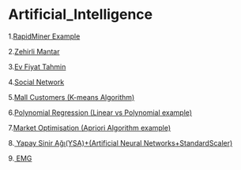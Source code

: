 # Artificial_Intelligence

<p>1.<a href="https://fatihmehmetergin.github.io/Artificial_Intelligence/RapidMiner.PNG">RapidMiner Example</a></p>

<p>2.<a href="https://github.com/fatihmehmetergin/Artificial_Intelligence/blob/master/Mushrooms/zehirli_mantar.ipynb">Zehirli Mantar</a></p>

<p>3.<a href="https://github.com/fatihmehmetergin/Artificial_Intelligence/blob/master/Ev%20Fiyat/Ev_Fiyat.ipynb">Ev Fiyat Tahmin</a></p>

<p>4.<a href="https://github.com/fatihmehmetergin/Artificial_Intelligence/blob/master/Social_Network/Social%20Network.ipynb">Social Network</a></p>

<p>5.<a href="https://github.com/fatihmehmetergin/Artificial_Intelligence/blob/master/Mall_Customers/Mall_Customers.ipynb">Mall Customers (K-means Algorithm)</a></p>

<p>6.<a href="https://github.com/fatihmehmetergin/Artificial_Intelligence/blob/master/polynomial_regression/polynomial_regression.ipynb">Polynomial Regression (Linear vs Polynomial example)</a></p>

<p>7.<a href="https://github.com/fatihmehmetergin/Artificial_Intelligence/blob/master/Market_Optimisation/Market_Basket.ipynb">Market Optimisation (Apriori Algorithm example) </a></p>

<p>8.<a href="https://github.com/fatihmehmetergin/Artificial_Intelligence/blob/master/Yapay_Sinir_Agi/YapaySinirAgi.ipynb"> Yapay Sinir Ağı(YSA)+(Artificial Neural Networks+StandardScaler)</a></p>

<p>9.<a href="https://github.com/fatihmehmetergin/Artificial_Intelligence/blob/master/Emg/Emg.ipynb"> EMG </a></p>

